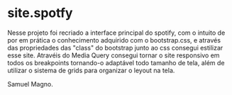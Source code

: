 # site.spotfy

Nesse projeto foi recriado a interface principal do spotify, com o intuito de por em prática o conhecimento adquirido com o bootstrap.css, e através das propriedades das "class" do bootstrap junto ao css consegui estilizar esse site.
Atravéis do Media Query consegui tornar o site responsivo em todos os breakpoints tornando-o adaptável todo tamanho de tela, além de utilizar o sistema de grids para organizar o leyout na tela.

Samuel Magno.
